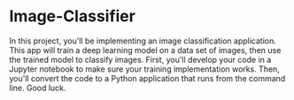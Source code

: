 # Image-Classifier
In this project,
you'll be implementing an image classification application.
This app will train a deep learning model on a data set of images,
then use the trained model to classify images.
First, you'll develop your code in a Jupyter notebook to make sure your training implementation works.
Then, you'll convert the code to a Python application that runs from the command line. Good luck.


